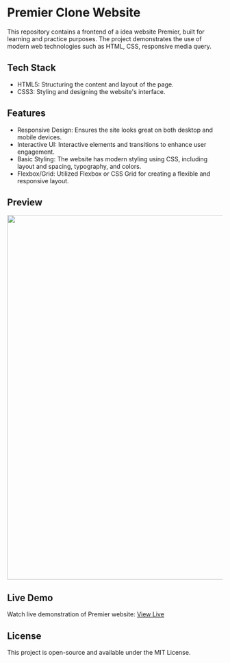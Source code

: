 # Premier Clone Website
This repository contains a frontend of a idea website Premier, built for learning and practice purposes. The project demonstrates the use of modern web technologies such as HTML, CSS, responsive media query.

## Tech Stack
- HTML5: Structuring the content and layout of the page.
- CSS3: Styling and designing the website's interface.

## Features
- Responsive Design: Ensures the site looks great on both desktop and mobile devices.
- Interactive UI: Interactive elements and transitions to enhance user engagement.
- Basic Styling: The website has modern styling using CSS, including layout and spacing, typography, and colors.
- Flexbox/Grid: Utilized Flexbox or CSS Grid for creating a flexible and responsive layout.

## Preview
<img src="" width="850" height />

## Live Demo
Watch live demonstration of Premier website: [View Live]() 

## License
This project is open-source and available under the MIT License.

